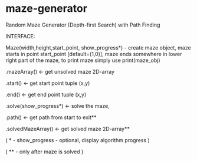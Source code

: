 # maze-generator

Random Maze Generator (Depth-first Search) with Path Finding

INTERFACE:

Maze(width,height,start_point, show_progress*) - 
create maze object,
maze starts in point start_point [default=(1,0)],
maze ends somewhere in lower right part of the maze,
to print maze simply use print(maze_obj)

.mazeArray()	<-	get unsolved maze 2D-array

.start()		<-	get start point tuple (x,y)

.end()			<-	get end point tuple (x,y)

.solve(show_progress*)	<-	solve the maze,

.path()			<-	get path from start to exit**

.solvedMazeArray()	<-	get solved maze 2D-array**


( * - show_progress - optional, display algorithm progress )

( ** - only after maze is solved )
